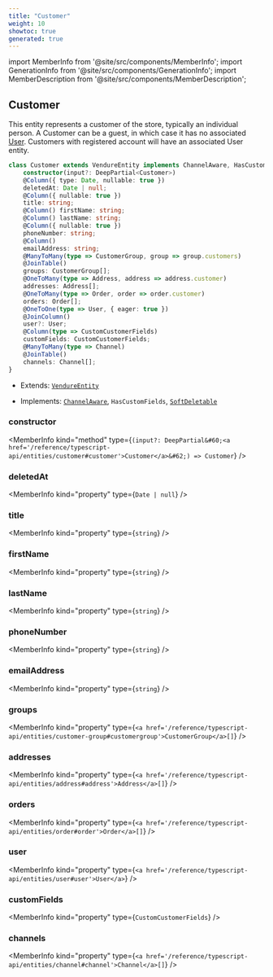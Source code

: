 ```yaml
---
title: "Customer"
weight: 10
showtoc: true
generated: true
---
```

<!-- This file was generated from the Vendure source. Do not modify. Instead, re-run the "docs:build" script -->
import MemberInfo from '@site/src/components/MemberInfo';
import GenerationInfo from '@site/src/components/GenerationInfo';
import MemberDescription from '@site/src/components/MemberDescription';


## Customer

<GenerationInfo sourceFile="packages/core/src/entity/customer/customer.entity.ts" sourceLine="22" packageName="@vendure/core" />

This entity represents a customer of the store, typically an individual person. A Customer can be
a guest, in which case it has no associated <a href='/reference/typescript-api/entities/user#user'>User</a>. Customers with registered account will
have an associated User entity.

```ts title="Signature"
class Customer extends VendureEntity implements ChannelAware, HasCustomFields, SoftDeletable {
    constructor(input?: DeepPartial<Customer>)
    @Column({ type: Date, nullable: true })
    deletedAt: Date | null;
    @Column({ nullable: true })
    title: string;
    @Column() firstName: string;
    @Column() lastName: string;
    @Column({ nullable: true })
    phoneNumber: string;
    @Column()
    emailAddress: string;
    @ManyToMany(type => CustomerGroup, group => group.customers)
    @JoinTable()
    groups: CustomerGroup[];
    @OneToMany(type => Address, address => address.customer)
    addresses: Address[];
    @OneToMany(type => Order, order => order.customer)
    orders: Order[];
    @OneToOne(type => User, { eager: true })
    @JoinColumn()
    user?: User;
    @Column(type => CustomCustomerFields)
    customFields: CustomCustomerFields;
    @ManyToMany(type => Channel)
    @JoinTable()
    channels: Channel[];
}
```
* Extends: <code><a href='/reference/typescript-api/entities/vendure-entity#vendureentity'>VendureEntity</a></code>


* Implements: <code><a href='/reference/typescript-api/entities/interfaces#channelaware'>ChannelAware</a></code>, <code>HasCustomFields</code>, <code><a href='/reference/typescript-api/entities/interfaces#softdeletable'>SoftDeletable</a></code>



<div className="members-wrapper">

### constructor

<MemberInfo kind="method" type={`(input?: DeepPartial&#60;<a href='/reference/typescript-api/entities/customer#customer'>Customer</a>&#62;) => Customer`}   />


### deletedAt

<MemberInfo kind="property" type={`Date | null`}   />


### title

<MemberInfo kind="property" type={`string`}   />


### firstName

<MemberInfo kind="property" type={`string`}   />


### lastName

<MemberInfo kind="property" type={`string`}   />


### phoneNumber

<MemberInfo kind="property" type={`string`}   />


### emailAddress

<MemberInfo kind="property" type={`string`}   />


### groups

<MemberInfo kind="property" type={`<a href='/reference/typescript-api/entities/customer-group#customergroup'>CustomerGroup</a>[]`}   />


### addresses

<MemberInfo kind="property" type={`<a href='/reference/typescript-api/entities/address#address'>Address</a>[]`}   />


### orders

<MemberInfo kind="property" type={`<a href='/reference/typescript-api/entities/order#order'>Order</a>[]`}   />


### user

<MemberInfo kind="property" type={`<a href='/reference/typescript-api/entities/user#user'>User</a>`}   />


### customFields

<MemberInfo kind="property" type={`CustomCustomerFields`}   />


### channels

<MemberInfo kind="property" type={`<a href='/reference/typescript-api/entities/channel#channel'>Channel</a>[]`}   />




</div>
